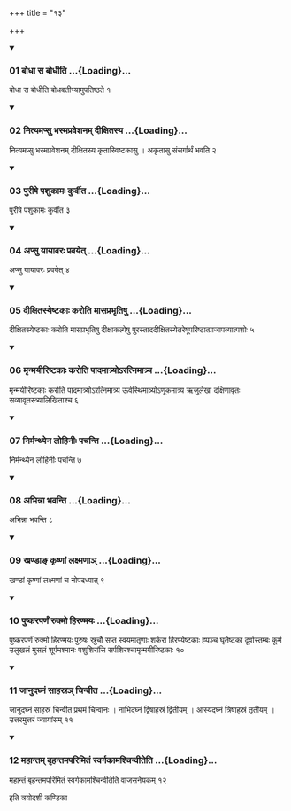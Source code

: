 +++
title = "१३"

+++

<div class="js_include" includetitle="true" newlevelforh1="3" unfilled="" url="/vedAH_yajuH/taittirIyam/sUtram/ApastambaH/shrautam/vishvAsa-prastutiH/16/13/01_bodhA_sa_bodhIti.md">
<details open><summary><h3>01 बोधा स बोधीति ...{Loading}...</h3></summary>

बोधा स बोधीति बोधवतीभ्यामुपतिष्ठते १
</details>
</div>

<div class="js_include collapsed" newlevelforh1="4" title="सर्वाष् टीकाः" url="/vedAH_yajuH/taittirIyam/sUtram/ApastambaH/shrautam/sarvASh_TIkAH/16/13/01_bodhA_sa_bodhIti.md"> </div>



<div class="js_include collapsed" newlevelforh1="4" title="मूलम्" url="/vedAH_yajuH/taittirIyam/sUtram/ApastambaH/shrautam/mUlam/16/13/01_bodhA_sa_bodhIti.md"> </div>


<div class="js_include" includetitle="true" newlevelforh1="3" unfilled="" url="/vedAH_yajuH/taittirIyam/sUtram/ApastambaH/shrautam/vishvAsa-prastutiH/16/13/02_nityamapsu_bhasmapraveshanam_dIxitasya.md">
<details open><summary><h3>02 नित्यमप्सु भस्मप्रवेशनम् दीक्षितस्य ...{Loading}...</h3></summary>

नित्यमप्सु भस्मप्रवेशनम् दीक्षितस्य कृतास्विष्टकासु । अकृतासु संसर्गार्थं भवति २
</details>
</div>

<div class="js_include collapsed" newlevelforh1="4" title="सर्वाष् टीकाः" url="/vedAH_yajuH/taittirIyam/sUtram/ApastambaH/shrautam/sarvASh_TIkAH/16/13/02_nityamapsu_bhasmapraveshanam_dIxitasya.md"> </div>



<div class="js_include collapsed" newlevelforh1="4" title="मूलम्" url="/vedAH_yajuH/taittirIyam/sUtram/ApastambaH/shrautam/mUlam/16/13/02_nityamapsu_bhasmapraveshanam_dIxitasya.md"> </div>


<div class="js_include" includetitle="true" newlevelforh1="3" unfilled="" url="/vedAH_yajuH/taittirIyam/sUtram/ApastambaH/shrautam/vishvAsa-prastutiH/16/13/03_purIShe_pashukAmaH_kurvIta.md">
<details open><summary><h3>03 पुरीषे पशुकामः कुर्वीत ...{Loading}...</h3></summary>

पुरीषे पशुकामः कुर्वीत ३
</details>
</div>

<div class="js_include collapsed" newlevelforh1="4" title="सर्वाष् टीकाः" url="/vedAH_yajuH/taittirIyam/sUtram/ApastambaH/shrautam/sarvASh_TIkAH/16/13/03_purIShe_pashukAmaH_kurvIta.md"> </div>



<div class="js_include collapsed" newlevelforh1="4" title="मूलम्" url="/vedAH_yajuH/taittirIyam/sUtram/ApastambaH/shrautam/mUlam/16/13/03_purIShe_pashukAmaH_kurvIta.md"> </div>


<div class="js_include" includetitle="true" newlevelforh1="3" unfilled="" url="/vedAH_yajuH/taittirIyam/sUtram/ApastambaH/shrautam/vishvAsa-prastutiH/16/13/04_apsu_yAyAvaraH_pravayet.md">
<details open><summary><h3>04 अप्सु यायावरः प्रवयेत् ...{Loading}...</h3></summary>

अप्सु यायावरः प्रवयेत् ४
</details>
</div>

<div class="js_include collapsed" newlevelforh1="4" title="सर्वाष् टीकाः" url="/vedAH_yajuH/taittirIyam/sUtram/ApastambaH/shrautam/sarvASh_TIkAH/16/13/04_apsu_yAyAvaraH_pravayet.md"> </div>



<div class="js_include collapsed" newlevelforh1="4" title="मूलम्" url="/vedAH_yajuH/taittirIyam/sUtram/ApastambaH/shrautam/mUlam/16/13/04_apsu_yAyAvaraH_pravayet.md"> </div>


<div class="js_include" includetitle="true" newlevelforh1="3" unfilled="" url="/vedAH_yajuH/taittirIyam/sUtram/ApastambaH/shrautam/vishvAsa-prastutiH/16/13/05_dIxitasyeShTakAH_karoti_mAsaprabhRtiShu.md">
<details open><summary><h3>05 दीक्षितस्येष्टकाः करोति मासप्रभृतिषु ...{Loading}...</h3></summary>

दीक्षितस्येष्टकाः करोति मासप्रभृतिषु दीक्षाकल्पेषु पुरस्ताददीक्षितस्येतरेषूपरिष्टात्प्राजापत्यात्पशोः ५
</details>
</div>

<div class="js_include collapsed" newlevelforh1="4" title="सर्वाष् टीकाः" url="/vedAH_yajuH/taittirIyam/sUtram/ApastambaH/shrautam/sarvASh_TIkAH/16/13/05_dIxitasyeShTakAH_karoti_mAsaprabhRtiShu.md"> </div>



<div class="js_include collapsed" newlevelforh1="4" title="मूलम्" url="/vedAH_yajuH/taittirIyam/sUtram/ApastambaH/shrautam/mUlam/16/13/05_dIxitasyeShTakAH_karoti_mAsaprabhRtiShu.md"> </div>


<div class="js_include" includetitle="true" newlevelforh1="3" unfilled="" url="/vedAH_yajuH/taittirIyam/sUtram/ApastambaH/shrautam/vishvAsa-prastutiH/16/13/06_mRnmayIriShTakAH_karoti_pAdamAtryo-ratnimAtrya.md">
<details open><summary><h3>06 मृन्मयीरिष्टकाः करोति पादमात्र्योऽरत्निमात्र्य ...{Loading}...</h3></summary>

मृन्मयीरिष्टकाः करोति पादमात्र्योऽरत्निमात्र्य ऊर्वस्थिमात्र्योऽणूकमात्र्य ऋजुलेखा दक्षिणावृतः सव्यावृतस्त्र्यालिखिताश्च ६
</details>
</div>

<div class="js_include collapsed" newlevelforh1="4" title="सर्वाष् टीकाः" url="/vedAH_yajuH/taittirIyam/sUtram/ApastambaH/shrautam/sarvASh_TIkAH/16/13/06_mRnmayIriShTakAH_karoti_pAdamAtryo-ratnimAtrya.md"> </div>



<div class="js_include collapsed" newlevelforh1="4" title="मूलम्" url="/vedAH_yajuH/taittirIyam/sUtram/ApastambaH/shrautam/mUlam/16/13/06_mRnmayIriShTakAH_karoti_pAdamAtryo-ratnimAtrya.md"> </div>


<div class="js_include" includetitle="true" newlevelforh1="3" unfilled="" url="/vedAH_yajuH/taittirIyam/sUtram/ApastambaH/shrautam/vishvAsa-prastutiH/16/13/07_nirmanthyena_lohinIH_pachanti.md">
<details open><summary><h3>07 निर्मन्थ्येन लोहिनीः पचन्ति ...{Loading}...</h3></summary>

निर्मन्थ्येन लोहिनीः पचन्ति ७
</details>
</div>

<div class="js_include collapsed" newlevelforh1="4" title="सर्वाष् टीकाः" url="/vedAH_yajuH/taittirIyam/sUtram/ApastambaH/shrautam/sarvASh_TIkAH/16/13/07_nirmanthyena_lohinIH_pachanti.md"> </div>



<div class="js_include collapsed" newlevelforh1="4" title="मूलम्" url="/vedAH_yajuH/taittirIyam/sUtram/ApastambaH/shrautam/mUlam/16/13/07_nirmanthyena_lohinIH_pachanti.md"> </div>


<div class="js_include" includetitle="true" newlevelforh1="3" unfilled="" url="/vedAH_yajuH/taittirIyam/sUtram/ApastambaH/shrautam/vishvAsa-prastutiH/16/13/08_abhinnA_bhavanti.md">
<details open><summary><h3>08 अभिन्ना भवन्ति ...{Loading}...</h3></summary>

अभिन्ना भवन्ति ८
</details>
</div>

<div class="js_include collapsed" newlevelforh1="4" title="सर्वाष् टीकाः" url="/vedAH_yajuH/taittirIyam/sUtram/ApastambaH/shrautam/sarvASh_TIkAH/16/13/08_abhinnA_bhavanti.md"> </div>



<div class="js_include collapsed" newlevelforh1="4" title="मूलम्" url="/vedAH_yajuH/taittirIyam/sUtram/ApastambaH/shrautam/mUlam/16/13/08_abhinnA_bhavanti.md"> </div>


<div class="js_include" includetitle="true" newlevelforh1="3" unfilled="" url="/vedAH_yajuH/taittirIyam/sUtram/ApastambaH/shrautam/vishvAsa-prastutiH/16/13/09_khaNDA~N_kRShNAM_laxmaNA~n.md">
<details open><summary><h3>09 खण्डाङ् कृष्णां लक्ष्मणाञ् ...{Loading}...</h3></summary>

खण्डां कृष्णां लक्ष्मणां च नोपदध्यात् ९
</details>
</div>

<div class="js_include collapsed" newlevelforh1="4" title="सर्वाष् टीकाः" url="/vedAH_yajuH/taittirIyam/sUtram/ApastambaH/shrautam/sarvASh_TIkAH/16/13/09_khaNDA~N_kRShNAM_laxmaNA~n.md"> </div>



<div class="js_include collapsed" newlevelforh1="4" title="मूलम्" url="/vedAH_yajuH/taittirIyam/sUtram/ApastambaH/shrautam/mUlam/16/13/09_khaNDA~N_kRShNAM_laxmaNA~n.md"> </div>


<div class="js_include" includetitle="true" newlevelforh1="3" unfilled="" url="/vedAH_yajuH/taittirIyam/sUtram/ApastambaH/shrautam/vishvAsa-prastutiH/16/13/10_puShkaraparNaM_rukmo_hiraNmayaH.md">
<details open><summary><h3>10 पुष्करपर्णं रुक्मो हिरण्मयः ...{Loading}...</h3></summary>

पुष्करपर्णं रुक्मो हिरण्मयः पुरुषः स्रुचौ सप्त स्वयमातृणाः शर्करा हिरण्येष्टकाः ह्पञ्च घृतेष्टका दूर्वास्तम्बः कूर्म उलुखलं मुसलं शूर्पमश्मानः पशुशिरांसि सर्पशिरश्चामृन्मयीरिष्टकाः १०
</details>
</div>

<div class="js_include collapsed" newlevelforh1="4" title="सर्वाष् टीकाः" url="/vedAH_yajuH/taittirIyam/sUtram/ApastambaH/shrautam/sarvASh_TIkAH/16/13/10_puShkaraparNaM_rukmo_hiraNmayaH.md"> </div>



<div class="js_include collapsed" newlevelforh1="4" title="मूलम्" url="/vedAH_yajuH/taittirIyam/sUtram/ApastambaH/shrautam/mUlam/16/13/10_puShkaraparNaM_rukmo_hiraNmayaH.md"> </div>


<div class="js_include" includetitle="true" newlevelforh1="3" unfilled="" url="/vedAH_yajuH/taittirIyam/sUtram/ApastambaH/shrautam/vishvAsa-prastutiH/16/13/11_jAnudaghnaM_sAhasra~n_chinvIta.md">
<details open><summary><h3>11 जानुदघ्नं साहस्रञ् चिन्वीत ...{Loading}...</h3></summary>

जानुदघ्नं साहस्रं चिन्वीत प्रथमं चिन्वानः । नाभिदघ्नं द्विषाहस्रं द्वितीयम् । आस्यदघ्नं त्रिषाहस्रं तृतीयम् । उत्तरमुत्तरं ज्यायांसम् ११
</details>
</div>

<div class="js_include collapsed" newlevelforh1="4" title="सर्वाष् टीकाः" url="/vedAH_yajuH/taittirIyam/sUtram/ApastambaH/shrautam/sarvASh_TIkAH/16/13/11_jAnudaghnaM_sAhasra~n_chinvIta.md"> </div>



<div class="js_include collapsed" newlevelforh1="4" title="मूलम्" url="/vedAH_yajuH/taittirIyam/sUtram/ApastambaH/shrautam/mUlam/16/13/11_jAnudaghnaM_sAhasra~n_chinvIta.md"> </div>


<div class="js_include" includetitle="true" newlevelforh1="3" unfilled="" url="/vedAH_yajuH/taittirIyam/sUtram/ApastambaH/shrautam/vishvAsa-prastutiH/16/13/12_mahAntam_bRhantamaparimitaM_svargakAmashchinvIteti.md">
<details open><summary><h3>12 महान्तम् बृहन्तमपरिमितं स्वर्गकामश्चिन्वीतेति ...{Loading}...</h3></summary>

महान्तं बृहन्तमपरिमितं स्वर्गकामश्चिन्वीतेति वाजसनेयकम् १२
</details>
</div>

<div class="js_include collapsed" newlevelforh1="4" title="सर्वाष् टीकाः" url="/vedAH_yajuH/taittirIyam/sUtram/ApastambaH/shrautam/sarvASh_TIkAH/16/13/12_mahAntam_bRhantamaparimitaM_svargakAmashchinvIteti.md"> </div>



<div class="js_include collapsed" newlevelforh1="4" title="मूलम्" url="/vedAH_yajuH/taittirIyam/sUtram/ApastambaH/shrautam/mUlam/16/13/12_mahAntam_bRhantamaparimitaM_svargakAmashchinvIteti.md"> </div>





  
इति त्रयोदशी कण्डिका 
